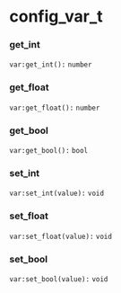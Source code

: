 # config\_var\_t

### get\_int

`var:get_int():` `number`

### get\_float

`var:get_float():` `number`

### get\_bool

`var:get_bool():` `bool`

### set\_int

`var:set_int(value):` `void`

### set\_float

`var:set_float(value):` `void`

### set\_bool

`var:set_bool(value):` `void`
